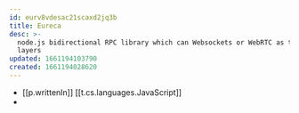 ```yaml
---
id: eurv8vdesac21scaxd2jq3b
title: Eureca
desc: >-
  node.js bidirectional RPC library which can Websockets or WebRTC as transport
  layers
updated: 1661194103790
created: 1661194028620
---
```



- [[p.writtenIn]] [[t.cs.languages.JavaScript]]
- 